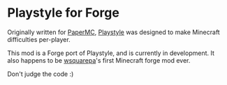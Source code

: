 # Playstyle for Forge
Originally written for [PaperMC](https://papermc.io/), [Playstyle](https://github.com/crumb-bots/Playstyle) was designed to make Minecraft difficulties per-player.

This mod is a Forge port of Playstyle, and is currently in development. It also happens to be [wsquarepa](https://wsquarepa.dev)'s first Minecraft forge mod ever.

Don't judge the code :)